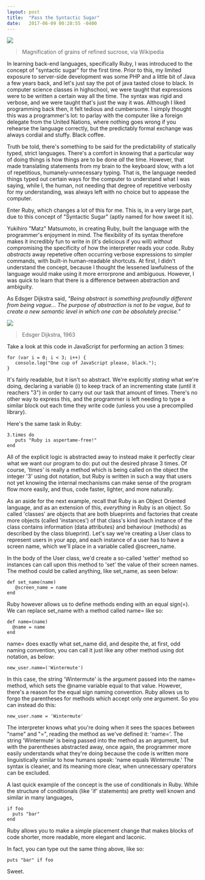 ```yaml
---
layout: post
title:  "Pass the Syntactic Sugar"
date:   2017-06-09 00:28:55 -0400
---
```



![](https://upload.wikimedia.org/wikipedia/commons/thumb/5/56/Sugar_2xmacro.jpg/310px-Sugar_2xmacro.jpg)
> Magnification of grains of refined sucrose, via Wikipedia

In learning back-end languages, specifically Ruby, I was introduced to the concept of "syntactic sugar" for the first time. Prior to this, my limited exposure to server-side development was some PHP and a little bit of Java a few years back, and let's just say the pot of java tasted close to black. In computer science classes in highschool, we were taught that expressions were to be written a certain way all the time. The syntax was rigid and verbose, and we were taught that's just the way it was. Although I liked programming back then, it felt tedious and cumbersome. I simply thought this was a programmer's lot: to parlay with the computer like a foreign delegate from the United Nations, where nothing goes wrong if you rehearse the language correctly, but the predictably formal exchange was always cordial and stuffy. Black coffee.

Truth be told, there's something to be said for the predictability of statically typed, strict languages. There's a comfort in knowing that a particular way of doing things is how things are to be done *all* the time. However, that made translating statements from my brain to the keyboard slow, with a lot of repetitious, humanely-unnecessary typing. That is, the language needed things typed out certain ways for the computer to understand what I was saying, while I, the human, not needing that degree of repetitive verbosity for my understanding, was always left with no choice but to appease the computer. 

Enter Ruby, which changes a lot of this for me. This is, in a very large part, due to this concept of "Syntactic Sugar" (aptly named for how sweet it is).

Yukihiro "Matz" Matsumoto, in creating Ruby, built the language with the programmer's enjoyment in mind. The flexibility of its syntax therefore makes it incredibly fun to write in (it's delicious if you will) *without* compromising the specificity of how the interpreter reads your code. Ruby *abstracts* away repetetive often occurring verbose expressions to simpler commands, with built-in human-readable shortcuts. At first, I didn't understand the concept, because I thought the lessened lawfulness of the language would make using it more errorprone and ambiguous. However, I was quick to learn that there is a difference between abstraction and ambiguity. 

As Edsger Dijkstra said, *"Being abstract is something profoundly different from being vague... The purpose of abstraction is not to be vague, but to create a new semantic level in which one can be absolutely precise."*

![](http://www.dijkstrascry.com/sites/default/files/dijk1963.jpg)
>  Edsger Dijkstra, 1963


Take a look at this code in JavaScript for performing an action 3 times:

```
for (var i = 0; i < 3; i++) {
   console.log("One cup of JavaScript please, black.");
}
```

It's fairly readable, but it isn't so abstract. We're explicitly *stating* what we're doing, declaring a variable (i) to keep track of an incrementing state (until it reachers "3") in order to carry out our task that amount of times. There's no other way to express this, and the programmer is left needing to type a similar block out each time they write code (unless you use a precompiled library).

Here's the same task in Ruby:

```
3.times do
   puts "Ruby is aspertame-free!"
end
```

All of the explicit logic is abstracted away to instead make it perfectly clear what we want our program to do: put out the desired phrase 3 times. Of course, *'times'* is really a method which is being called on the object the integer '3' using dot notation, but Ruby is written in such a way that users not yet knowing the internal mechanisms can make sense of the program flow more easily, and thus, code faster, lighter, and more naturally.

As an aside for the next example, recall that Ruby is an Object Oriented language, and as an extension of this, *everything* in Ruby is an object. So called 'classes' are objects that are both blueprints and factories that create more objects (called 'instances') of that class's kind (each instance of the class contains information (data attributes) and behaviour (methods) as described by the class blueprint). Let's say we're creating a User class to represent users in your app, and each instance of a user has to have a screen name, which we'll place in a variable called @screen_name. 

In the body of the User class, we'd create a so-called 'setter' method so instances can call upon this method to 'set' the value of their screen names. The method could be called anything, like set_name, as seen below:

```
def set_name(name)
   @screen_name = name
end
```

Ruby however allows us to define methods ending with an equal sign(=). We can replace set_name with a method called name= like so:

```
def name=(name)
  @name = name
end
```

name= does exactly what set_name did, and despite the, at first, odd naming convention, you can call it just like any other method using dot notation, as below:

```
new_user.name=('Wintermute')
```

In this case, the string 'Wintermute' is the argument passed into the name= method, which sets the @name variable equal to that value. However, there's a reason for the equal sign naming convention. Ruby allows us to forgo the parentheses for methods which accept only one argument. So you can instead do this:

```
new_user.name = 'Wintermute'
```

The interpreter knows what you're doing when it sees the spaces between "name" and "=", reading the method as we've defined it: 'name='. The string 'Wintermute' is being passed into the method as an argument, but with the parentheses abstracted away, once again, the programmer more easily understands what they're doing because the code is written more linguistically similar to how humans speak: 'name equals Wintermute.' The syntax is cleaner, and its meaning more clear, when unnecessary operators can be excluded. 

A last quick example of the concept is the use of conditionals in Ruby. While the structure of conditionals (like 'if' statements) are pretty well known and similar in many languages,

```
if foo
  puts "bar"
end
```

Ruby allows you to make a simple placement change that makes blocks of code shorter, more readable, more elegant and laconic. 

In fact, you can type out the same thing above, like so:

```
puts "bar" if foo
```

Sweet.

